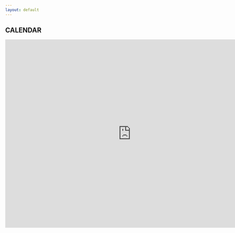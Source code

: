 ```yaml
---
layout: default
---
```


## CALENDAR

<iframe src="https://calendar.google.com/calendar/embed?src=margaretmfurr%40gmail.com&ctz=America%2FNew_York" style="border: 0" width="800" height="600" frameborder="0" scrolling="no"></iframe>
